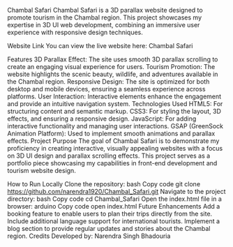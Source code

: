 Chambal Safari
Chambal Safari is a 3D parallax website designed to promote tourism in the Chambal region. This project showcases my expertise in 3D UI web development, combining an immersive user experience with responsive design techniques.

Website Link
You can view the live website here: Chambal Safari

Features
3D Parallax Effect: The site uses smooth 3D parallax scrolling to create an engaging visual experience for users.
Tourism Promotion: The website highlights the scenic beauty, wildlife, and adventures available in the Chambal region.
Responsive Design: The site is optimized for both desktop and mobile devices, ensuring a seamless experience across platforms.
User Interaction: Interactive elements enhance the engagement and provide an intuitive navigation system.
Technologies Used
HTML5: For structuring content and semantic markup.
CSS3: For styling the layout, 3D effects, and ensuring a responsive design.
JavaScript: For adding interactive functionality and managing user interactions.
GSAP (GreenSock Animation Platform): Used to implement smooth animations and parallax effects.
Project Purpose
The goal of Chambal Safari is to demonstrate my proficiency in creating interactive, visually appealing websites with a focus on 3D UI design and parallax scrolling effects. This project serves as a portfolio piece showcasing my capabilities in front-end development and tourism website design.

How to Run Locally
Clone the repository:
bash
Copy code
git clone https://github.com/narendra1920/Chambal_Safari.git
Navigate to the project directory:
bash
Copy code
cd Chambal_Safari
Open the index.html file in a browser:
arduino
Copy code
open index.html
Future Enhancements
Add a booking feature to enable users to plan their trips directly from the site.
Include additional language support for international tourists.
Implement a blog section to provide regular updates and stories about the Chambal region.
Credits
Developed by: Narendra Singh Bhadouria
